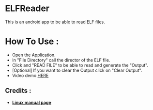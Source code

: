 # ELFReader
This is an android app to be able to read ELF files.

# How To Use :
- Open the Application.
- In "File Directory" call the director of the ELF file.
- Click and "READ FILE" to be able to read and generate the "Output".
- [Optional] If you want to clear the Output click on "Clear Output".
- Video demo [HERE](https://youtu.be/Ip6jEzpThuA)

## Credits :
- [**Linux manual page**](https://www.man7.org/linux/man-pages/man5/elf.5.html)
